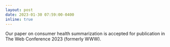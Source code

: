 ```yaml
---
layout: post
date: 2023-01-30 07:59:00-0400
inline: true
---
```


Our paper on consumer health summarization is accepted for publication in The Web Conference 2023 (formerly WWW).
